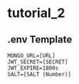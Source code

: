 # tutorial_2

## .env Template

```
MONGO_URL=[URL]
JWT_SECRET=[SECRET]
JWT_EXPIRE=1800s
SALT=[SALT (Number)]
```
